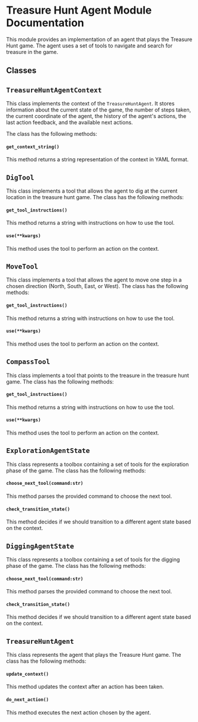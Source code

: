 # Treasure Hunt Agent Module Documentation

This module provides an implementation of an agent that plays the Treasure Hunt game. The agent uses a set of tools to navigate and search for treasure in the game.
## Classes
## `TreasureHuntAgentContext`

This class implements the context of the `TreasureHuntAgent`. It stores information about the current state of the game, the number of steps taken, the current coordinate of the agent, the history of the agent's actions, the last action feedback, and the available next actions.

The class has the following methods:
#### `get_context_string()`

This method returns a string representation of the context in YAML format.
## `DigTool`

This class implements a tool that allows the agent to dig at the current location in the treasure hunt game. The class has the following methods:
#### `get_tool_instructions()`

This method returns a string with instructions on how to use the tool.
#### `use(**kwargs)`

This method uses the tool to perform an action on the context.
## `MoveTool`

This class implements a tool that allows the agent to move one step in a chosen direction (North, South, East, or West). The class has the following methods:
#### `get_tool_instructions()`

This method returns a string with instructions on how to use the tool.
#### `use(**kwargs)`

This method uses the tool to perform an action on the context.
## `CompassTool`

This class implements a tool that points to the treasure in the treasure hunt game. The class has the following methods:
#### `get_tool_instructions()`

This method returns a string with instructions on how to use the tool.
#### `use(**kwargs)`

This method uses the tool to perform an action on the context.
## `ExplorationAgentState`

This class represents a toolbox containing a set of tools for the exploration phase of the game. The class has the following methods:
#### `choose_next_tool(command:str)`

This method parses the provided command to choose the next tool.
#### `check_transition_state()`

This method decides if we should transition to a different agent state based on the context.
## `DiggingAgentState`

This class represents a toolbox containing a set of tools for the digging phase of the game. The class has the following methods:
#### `choose_next_tool(command:str)`

This method parses the provided command to choose the next tool.
#### `check_transition_state()`

This method decides if we should transition to a different agent state based on the context.
## `TreasureHuntAgent`

This class represents the agent that plays the Treasure Hunt game. The class has the following methods:
#### `update_context()`

This method updates the context after an action has been taken.
#### `do_next_action()`

This method executes the next action chosen by the agent.

